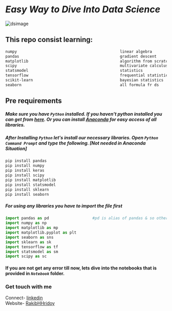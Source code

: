 # *Easy Way to Dive Into Data Science*
![dsimage](https://codersera.com/blog/wp-content/uploads/2019/11/main-page.jpg)

## This repo consist learning:
```bash
numpy                                             linear algebra
pandas                                            gradient descent
matplotlib                                        algorithm from scratch
scipy                                             multivariate calculus
statsmodel                                        statistics
tensorflow                                        frequential statistics
scikit-learn                                      bayesian statistics
seaborn                                           all formula fr ds
```


## Pre requirements

##### Make sure you have ```Python``` installed. If you haven't python installed you can get from [here](https://www.python.org/downloads/). Or you can install [Anaconda](https://www.anaconda.com/products/individual) for easy access of all libraries.

##### After Installing ```Python``` let's install our necessary libraries. Open *```Python Command Prompt```* and type the following. *[Not needed in Anaconda Situation]*
```bash
pip install pandas
pip install numpy
pip install keras
pip install scipy
pip install matplotlib
pip install statsmodel
pip install sklearn
pip install seaborn
```

##### For using any libraries you have to import the file first
```python
import pandas as pd                   #pd is alias of pandas & so others
import numpy as np
import matplotlib as mp
import matplotlib.pyplot as plt
import seaborn as sns
import sklearn as sk
import tensorflow as tf
import statsmodel as sm
import scipy as sc
```
#### If you are not get any error till now, lets dive into the notebooks that is provided in *****```Notebook```***** folder.

### Get touch with me

Connect- [linkedin](https://linkedin.com/in/rakibhhridoy) <br>
Website- [RakibHHridoy](https://rakibhhridoy.github.io) 
